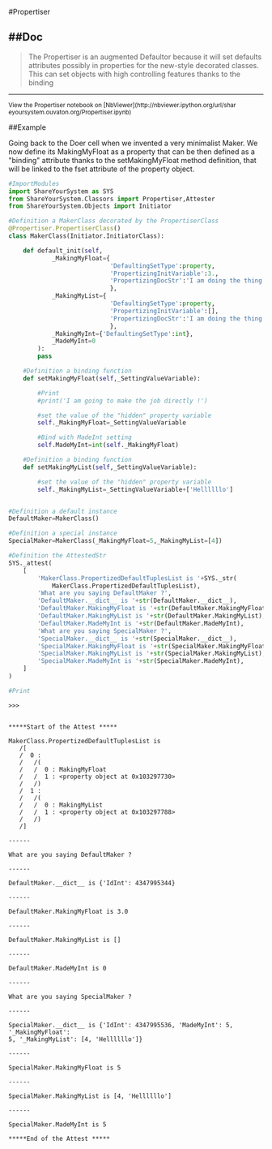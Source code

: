 

<!--
FrozenIsBool False
-->

#Propertiser

##Doc
----


>
> The Propertiser is an augmented Defaultor because it will set defaults
attributes
> possibly in properties for the new-style decorated classes. This can set
objects
> with high controlling features thanks to the binding
>
>

----

<small>
View the Propertiser notebook on [NbViewer](http://nbviewer.ipython.org/url/shar
eyoursystem.ouvaton.org/Propertiser.ipynb)
</small>




<!---
FrozenIsBool True
-->

##Example

Going back to the Doer cell when we invented a very minimalist Maker.
We now define its MakingMyFloat as a property that can be then defined as
a "binding" attribute thanks to the setMakingMyFloat method definition,
that will be linked to the fset attribute of the property object.

```python
#ImportModules
import ShareYourSystem as SYS
from ShareYourSystem.Classors import Propertiser,Attester
from ShareYourSystem.Objects import Initiator

#Definition a MakerClass decorated by the PropertiserClass
@Propertiser.PropertiserClass()
class MakerClass(Initiator.InitiatorClass):

    def default_init(self,
            _MakingMyFloat={
                            'DefaultingSetType':property,
                            'PropertizingInitVariable':3.,
                            'PropertizingDocStr':'I am doing the thing here'
                            },
            _MakingMyList={
                            'DefaultingSetType':property,
                            'PropertizingInitVariable':[],
                            'PropertizingDocStr':'I am doing the thing here'
                            },
            _MakingMyInt={'DefaultingSetType':int},
            _MadeMyInt=0
        ):
        pass

    #Definition a binding function
    def setMakingMyFloat(self,_SettingValueVariable):

        #Print
        #print('I am going to make the job directly !')

        #set the value of the "hidden" property variable
        self._MakingMyFloat=_SettingValueVariable

        #Bind with MadeInt setting
        self.MadeMyInt=int(self._MakingMyFloat)

    #Definition a binding function
    def setMakingMyList(self,_SettingValueVariable):

        #set the value of the "hidden" property variable
        self._MakingMyList=_SettingValueVariable+['Hellllllo']


#Definition a default instance
DefaultMaker=MakerClass()

#Definition a special instance
SpecialMaker=MakerClass(_MakingMyFloat=5,_MakingMyList=[4])

#Definition the AttestedStr
SYS._attest(
    [
        'MakerClass.PropertizedDefaultTuplesList is '+SYS._str(
            MakerClass.PropertizedDefaultTuplesList),
        'What are you saying DefaultMaker ?',
        'DefaultMaker.__dict__ is '+str(DefaultMaker.__dict__),
        'DefaultMaker.MakingMyFloat is '+str(DefaultMaker.MakingMyFloat),
        'DefaultMaker.MakingMyList is '+str(DefaultMaker.MakingMyList),
        'DefaultMaker.MadeMyInt is '+str(DefaultMaker.MadeMyInt),
        'What are you saying SpecialMaker ?',
        'SpecialMaker.__dict__ is '+str(SpecialMaker.__dict__),
        'SpecialMaker.MakingMyFloat is '+str(SpecialMaker.MakingMyFloat),
        'SpecialMaker.MakingMyList is '+str(SpecialMaker.MakingMyList),
        'SpecialMaker.MadeMyInt is '+str(SpecialMaker.MadeMyInt),
    ]
)

#Print


```


```console
>>>


*****Start of the Attest *****

MakerClass.PropertizedDefaultTuplesList is
   /[
   /  0 :
   /   /(
   /   /  0 : MakingMyFloat
   /   /  1 : <property object at 0x103297730>
   /   /)
   /  1 :
   /   /(
   /   /  0 : MakingMyList
   /   /  1 : <property object at 0x103297788>
   /   /)
   /]

------

What are you saying DefaultMaker ?

------

DefaultMaker.__dict__ is {'IdInt': 4347995344}

------

DefaultMaker.MakingMyFloat is 3.0

------

DefaultMaker.MakingMyList is []

------

DefaultMaker.MadeMyInt is 0

------

What are you saying SpecialMaker ?

------

SpecialMaker.__dict__ is {'IdInt': 4347995536, 'MadeMyInt': 5, '_MakingMyFloat':
5, '_MakingMyList': [4, 'Hellllllo']}

------

SpecialMaker.MakingMyFloat is 5

------

SpecialMaker.MakingMyList is [4, 'Hellllllo']

------

SpecialMaker.MadeMyInt is 5

*****End of the Attest *****



```

